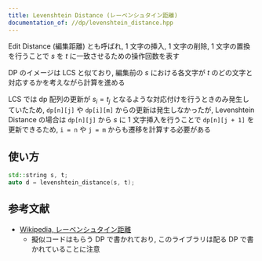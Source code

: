 ```yaml
---
title: Levenshtein Distance (レーベンシュタイン距離)
documentation_of: //dp/levenshtein_distance.hpp
---
```


Edit Distance (編集距離) とも呼ばれ, 1 文字の挿入, 1 文字の削除, 1 文字の置換を行うことで $s$ を $t$ に一致させるための操作回数を表す

DP のイメージは LCS と似ており, 編集前の $s$ における各文字が $t$ のどの文字と対応するかを考えながら計算を進める

LCS では dp 配列の更新が $s_i = t_j$ となるような対応付けを行うときのみ発生していたため, `dp[n][j]` や `dp[i][m]` からの更新は発生しなかったが, Levenshtein Distance の場合は `dp[n][j]` から $s$ に 1 文字挿入を行うことで `dp[n][j + 1]` を更新できるため, `i = n` や `j = m` からも遷移を計算する必要がある

## 使い方

```cpp
std::string s, t;
auto d = levenshtein_distance(s, t);
```

## 参考文献

- [Wikipedia, レーベンシュタイン距離](https://ja.wikipedia.org/wiki/レーベンシュタイン距離)
    - 擬似コードはもらう DP で書かれており, このライブラリは配る DP で書かれていることに注意